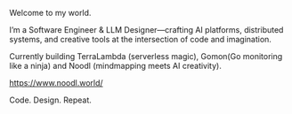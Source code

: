Welcome to my world.

I’m a Software Engineer & LLM Designer—crafting AI platforms, distributed systems, and creative tools at the intersection of code and imagination.

Currently building TerraLambda (serverless magic), Gomon(Go monitoring like a ninja) and Noodl (mindmapping meets AI creativity).

https://www.noodl.world/

Code. Design. Repeat.
